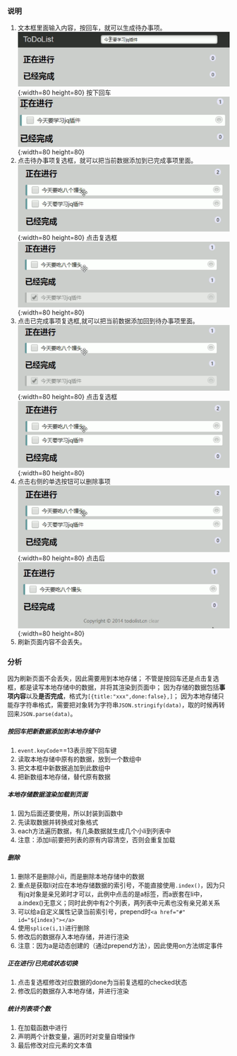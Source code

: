 ### 说明
1. 文本框里面输入内容，按回车，就可以生成待办事项。
   ![01](./说明images/01.png "01"){:width=80 height=80}
   按下回车
    ![02](./说明images/02.png "02"){:width=80 height=80}
2. 点击待办事项复选框，就可以把当前数据添加到已完成事项里面。
    ![03](./说明images/03.png "03"){:width=80 height=80}
   点击复选框
    ![04](./说明images/04.png "04"){:width=80 height=80}
3. 点击已完成事项复选框,就可以把当前数据添加回到待办事项里面。
    ![04](./说明images/04.png "04"){:width=80 height=80}
    点击复选框
    ![03](./说明images/03.png "03"){:width=80 height=80}
4. 点击右侧的单选按钮可以删除事项
    ![03](./说明images/03.png "03"){:width=80 height=80}
    点击后
    ![05](./说明images/05.png "05"){:width=80 height=80}
5. 刷新页面内容不会丢失。
### 分析
因为刷新页面不会丢失，因此需要用到本地存储；
不管是按回车还是点击复选框，都是读写本地存储中的数据，并将其渲染到页面中；
因为存储的数据包括**事项内容**以及**是否完成**，格式为`[{title:"xxx",done:false},]`；
因为本地存储只能存字符串格式，需要把对象转为字符串`JSON.stringify(data)`，取的时候再转回来`JSON.parse(data)`。
##### 按回车把新数据添加到本地存储中
1. `event.keyCode`==13表示按下回车键
2. 读取本地存储中原有的数据，放到一个数组中
3. 把文本框中新数据追加到此数组中
4. 把新数组本地存储，替代原有数据
##### 本地存储数据渲染加载到页面
1. 因为后面还要使用，所以封装到函数中
2. 先读取数据并转换成对象格式
3. each方法遍历数据，有几条数据就生成几个小li到列表中
4. 注意：添加li前要把列表的原有内容清空，否则会重复加载
##### 删除
1. 删除不是删除小li，而是删除本地存储中的数据
2. 重点是获取li对应在本地存储数据的索引号，不能直接使用`.index()`，因为只有jq对象是亲兄弟时才可以，此例中点击的是a标签，而a嵌套在li中，a.index()无意义；同时此例中有2个列表，两列表中元素也没有亲兄弟关系
3. 可以给a自定义属性记录当前索引号，prepend时`<a href="#" id="${index}"></a>`
4. 使用`splice(i,1)`进行删除
5. 修改后的数据存入本地存储，并进行渲染
6. 注意：因为a是动态创建的（通过prepend方法），因此使用on方法绑定事件
##### 正在进行/已完成状态切换
1. 点击复选框修改对应数据的done为当前复选框的checked状态
2. 修改后的数据存入本地存储，并进行渲染
##### 统计列表项个数
1. 在加载函数中进行
2. 声明两个计数变量，遍历时对变量自增操作
3. 最后修改对应元素的文本值